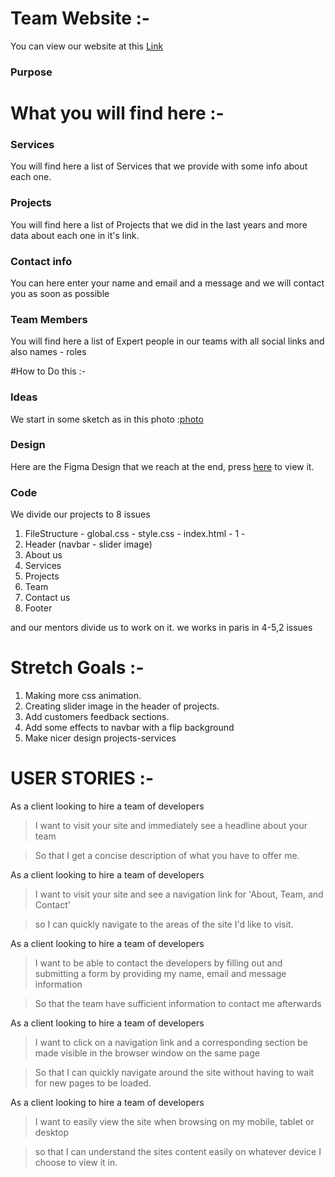 # Team Website :-

You can view our website at this [Link](https://gsg-g9.github.io/Teamportfolio-hassan-afan-alaa-iman/)

### Purpose

# What you will find here :-

### Services

You will find here a list of Services that we provide with some info about each one.

### Projects

You will find here a list of Projects that we did in the last years and more data about each one in it's link.

### Contact info

You can here enter your name and email and a message and we will contact you as soon as possible

### Team Members

You will find here a list of Expert people in our teams with all social links and also names - roles

#How to Do this :-

### Ideas

We start in some sketch as in this photo :[photo](/img/design/1.jpeg)

### Design

Here are the Figma Design that we reach at the end, press [here](https://www.figma.com/file/rujyflWVJ4wafEaG2b1tpZ/Team-Portfolio?node-id=0%3A1) to view it.

### Code

We divide our projects to 8 issues

1. FileStructure - global.css - style.css - index.html - 1 -
2. Header (navbar - slider image)
3. About us
4. Services
5. Projects
6. Team
7. Contact us
8. Footer

and our mentors divide us to work on it.
we works in paris in 4-5,2 issues

# Stretch Goals :-

1. Making more css animation.
2. Creating slider image in the header of projects.
3. Add customers feedback sections.
4. Add some effects to navbar with a flip background
5. Make nicer design projects-services

# USER STORIES :-

As a client looking to hire a team of developers

> I want to visit your site and immediately see a headline about your team

> So that I get a concise description of what you have to offer me.

As a client looking to hire a team of developers

> I want to visit your site and see a navigation link for 'About, Team, and Contact'

> so I can quickly navigate to the areas of the site I'd like to visit.

As a client looking to hire a team of developers

> I want to be able to contact the developers by filling out and submitting a form by providing my name, email and message information

> So that the team have sufficient information to contact me afterwards

As a client looking to hire a team of developers

> I want to click on a navigation link and a corresponding section be made visible in the browser window on the same page

> So that I can quickly navigate around the site without having to wait for new pages to be loaded.

As a client looking to hire a team of developers

> I want to easily view the site when browsing on my mobile, tablet or desktop

> so that I can understand the sites content easily on whatever device I choose to view it in.

